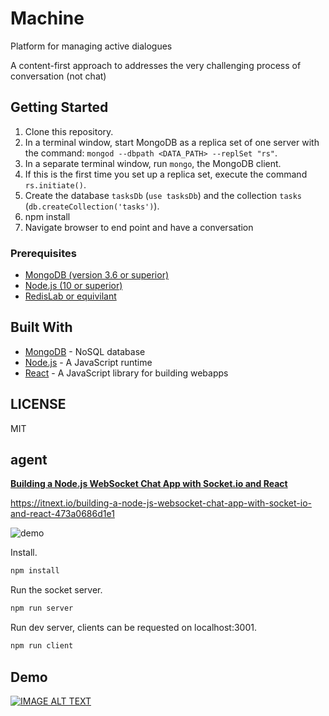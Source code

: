 # Machine
Platform for managing active dialogues

A content-first approach to addresses the very challenging process of conversation (not chat)

## Getting Started

1. Clone this repository.
2. In a terminal window, start MongoDB as a replica set of one server with the command: `mongod --dbpath <DATA_PATH> --replSet "rs"`.
3. In a separate terminal window, run `mongo`, the MongoDB client.
4. If this is the first time you set up a replica set, execute the command `rs.initiate()`.
5. Create the database `tasksDb` (`use tasksDb`) and the collection `tasks` (`db.createCollection('tasks')`).
6. npm install
7. Navigate browser to end point and have a conversation

### Prerequisites

- [MongoDB (version 3.6 or superior)](https://www.mongodb.com/download-center#community)
- [Node.js (10 or superior)](https://nodejs.org/en/download/)
- [RedisLab or equivilant](https://redislabs.com/)

## Built With

* [MongoDB](https://www.mongodb.com/) - NoSQL database
* [Node.js](https://nodejs.org/en/) - A JavaScript runtime 
* [React](https://reactjs.org/) - A JavaScript library for building webapps

## LICENSE
MIT

## agent
<a href="https://medium.com/@muehler.v/building-a-node-js-websocket-chat-app-with-socket-io-and-react-473a0686d1e1"><b>
Building a Node.js WebSocket Chat App with Socket.io and React </b></a>

https://itnext.io/building-a-node-js-websocket-chat-app-with-socket-io-and-react-473a0686d1e1

![demo](https://user-images.githubusercontent.com/31125521/36561436-fb278416-1813-11e8-8ff1-e15c61da88b5.gif)

Install.

``` bash
npm install
```

Run the socket server.

``` bash
npm run server
```

Run dev server, clients can be requested on localhost:3001.

``` bash
npm run client
```

## Demo

[![IMAGE ALT TEXT](https://user-images.githubusercontent.com/31125521/36549564-5f8a8c76-17f3-11e8-97fd-a7424f4905be.jpg)](https://www.youtube.com/watch?v=EHL_2JEAsbQ "Nodejs WebSocket Chat App with socket.io, Reactjs and material-ui")
